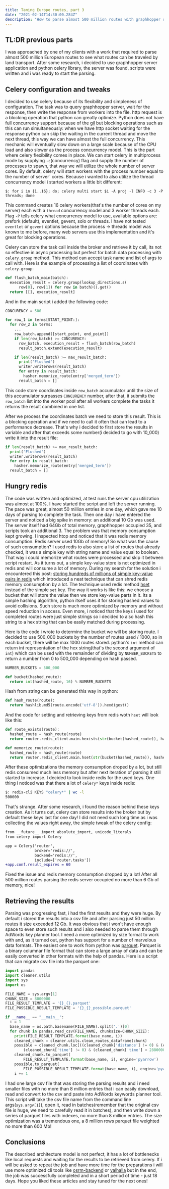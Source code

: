 ```yaml
---
title: Taming Europe routes, part 3
date: "2021-02-14T14:30:00.284Z"
description: "How to parse almost 500 million routes with graphhopper server app and python scripts, part 3, actual parsing, redis and python optimizations, parsing speed up"
---
```


## TL:DR previous parts

I was approached by one of my clients with a work that required to parse almost 500 million European routes to see what routes can be traveled by land transport. After some research, i decided to use graphhopper server application and python celery library, the server was found, scripts were written and i was ready to start the parsing.

## Celery configuration and tweaks

I decided to use celery because of its flexibility and simpleness of configuration. The task was to query graphhopper server, wait for the response, then write the response from workers into the file. http request is a blocking operation that python can greatly optimize. Python does not have full concurrency support because of the [gil](https://wiki.python.org/moin/GlobalInterpreterLock) but blocking operations such as this can run simultaneously: when we have http socket waiting for the response python can skip the waiting in the current thread and move the next thread, this way we can have almost the full concurrency. This mechanic will eventually slow down on a large scale because of the CPU load and also slower as the process concurrency model. This is the part where celery flexibility comes in place. We can start celery in multiprocess mode by supplying `-c`(concurrency) flag and supply the number of processes to spawn, that way we will utilize the whole number of server cores. By default, celery will start workers with the process number equal to the number of server` cores. Because i wanted to also utilize the thread concurrency model i started workers a little bit different:

```shell
$: for i in {1..16}; do; celery multi start $i -A proj -l INFO -c 3 -P threads; done
```

This command creates 16 celery workers(that's the number of cores on my server) each with a `thread` concurrency model and 3 worker threads each. Flag `-P` tells celery what concurrency model to use, available options are: prefork (default), eventlet, gevent, solo or threads. I have not tested `eventlet` or `gevent` options because the process -> threads model was known to me before, many web servers use this implementation and it's great for blocking operations.

Celery can store the task call inside the broker and retrieve it by call, its not so effective in async processing but perfect for batch data processing with `celery.group` method. This method can accept task name and list of args to call with. Here is the example of processing a list of coordinates with `celery.group`:

```python
def flush_batch_main(batch):
  execution_result = celery.group(lookup_directions.s(
      row[0], row[1]) for row in batch)().get()
  return [[], execution_result]
```

And in the main script i added the following code:

```python
CONCURENCY = 500

for row_1 in terms[START_POINT:]:
  for row_2 in terms:
    ...
    row_batch.append([start_point, end_point])
    if len(row_batch) >= CONCURENCY:
      row_batch, execution_result = flush_batch(row_batch)
      result_batch.extend(execution_result)

    if len(result_batch) >= max_result_batch:
      print('Flushed')
      writer.writerows(result_batch)
      for entry in result_batch:
        hasher.memorize_route(entry['merged_term'])
      result_batch = []
```

This code store coordinates inside `row_batch` accumulator until the size of this accumulator surpasses `CONCURENCY` number, after that, it submits the `row_batch` list into the worker pool after all workers complete the tasks it returns the result combined in one list.

After we process the coordinates batch we need to store this result. This is a blocking operation and if we need to call it often that can lead to a performance decrease. That's why i decided to first store the results in variable and after that exceeds some number(i decided to go with 10_000) write it into the result file:

```python
if len(result_batch) >= max_result_batch:
  print('Flushed')
  writer.writerows(result_batch)
  for entry in result_batch:
    hasher.memorize_route(entry['merged_term'])
  result_batch = []
```

## Hungry redis

The code was written and optimized, at test runs the server cpu utilization was almost at 100%. I have started the script and left the server running. The pace was great, almost 50 million entries in one day, which gave me 10 days of parsing to complete the task. Then one day i have entered the server and noticed a big spike in memory: an additional 10 Gb was used. The server itself had 64Gb of total memory, graphhopper occupied 35, and scripts took an additional 3. The problem was that memory consumption kept growing. I inspected htop and noticed that it was redis memory consumption. Redis server used 10Gb of memory! So what was the cause of such consumption? I used redis to also store a list of routes that already checked, it was a simple key with string name and value equal to boolean. That way i could memorize what routes were processed and skip it between script restart. As it turns out, a simple key-value store is not optimized in redis and will consume a lot of memory. During my search for the solution i encountered this post: [storing hundreds of millions of simple key-value pairs in redis](https://instagram-engineering.com/storing-hundreds-of-millions-of-simple-key-value-pairs-in-redis-1091ae80f74c) which introduced a neat technique that can shred redis memory consumption by a lot. The technique used redis method [hset](https://redis.io/commands/hset) instead of the simple `set` key. The way it works is like this: we choose a bucket that will store the value then we store key-value parts in it. Its a simple hashing algorithm, python itself uses it for storing hashed values to avoid collisions. Such store is much more optimized by memory and without speed reduction in access. Even more, i noticed that the keys i used for completed routes were just simple strings so i decided to also hash this string to a hex string that can be easily matched during processing.

Here is the code i wrote to determine the bucket we will be storing route. I decided to use 500\_000 buckets by the number of routes used / 1000, so in each bucket, there will be max 1000 routes stored. python's `int` method can return int representation of the hex string(that's the second argument of `int`) which can be used with the remainder of dividing by `NUMBER_BUCKETS` to return a number from 0 to 500\_000 depending on hash passed.

```python
NUMBER_BUCKETS = 500_000

def bucket(hashed_route):
  return int(hashed_route, 16) % NUMBER_BUCKETS
```

Hash from string can be generated this way in python:

```python
def hash_route(route):
  return hashlib.md5(route.encode('utf-8')).hexdigest()
```

And the code for setting and retrieving keys from redis woth `hset` will look like this:

```python
def route_exists(route):
  hashed_route = hash_route(route)
  return router.redis_client.main.hexists(str(bucket(hashed_route)), hashed_route)

def memorize_route(route):
  hashed_route = hash_route(route)
  return router.redis_client.main.hset(str(bucket(hashed_route)), hashed_route, '1')
```

After these optimizations the memory consumption droped by a lot, but still redis consumed much less memory but after next iteration of parsing it still started to increase. I decided to look inside redis for the used keys. One thing i noticed was that there a lot of `celery*` keys inside redis:

```bash
$: redis-cli KEYS "celery*" | wc -l
500000
```

That's strange. After some research, i found the reason behind these keys creation. As it turns out, celery can store results into the broker but by default these keys last for one day! I did not need such long time as i was collecting the values right away, the simple tweak of the celery config:

```diff
from __future__ import absolute_import, unicode_literals
from celery import Celery

app = Celery('router',
             broker='redis://',
             backend='redis://',
             include=['router.tasks'])
+app.conf.result_expires = 60
```

Fixed the issue and redis memory consumption dropped by a lot! After all 500 million routes parsing the redis server occupied no more than 6 Gb of memory, nice!

## Retrieving the results

Parsing was progressing fast, i had the first results and they were huge. By default i stored the results into a csv file and after parsing just 50 million routes it size exceeded 12 Gb. It was obvious that i won't have enough space to even store such results and i also needed to parse them through AdWords key planner tool. I need a more optimized by size format to work with and, as it turned out, python has support for a number of marvelous data formats. The easiest one to work from python was [parquet](https://parquet.apache.org/documentation/latest/). Parquet is a binary columnar file format that can store a large array of data and can be easily converted in other formats with the help of pandas. Here is a script that can migrate csv file into the parquet one:

```python
import pandas
import cleaner.utils
import sys
import os

FILE_NAME = sys.argv[1]
CHUNK_SIZE = 8000000
FILE_RESULT_TEMPLATE = '{}_{}.parquet'
FILE_POSSIBLE_RESULT_TEMPLATE = '{}_{}_possible.parquet'

if __name__ == "__main__":
  i = 1
  base_name = os.path.basename(FILE_NAME).split('.')[0]
  for chunk in pandas.read_csv(FILE_NAME, chunksize=CHUNK_SIZE):
    print(FILE_RESULT_TEMPLATE.format(base_name, i))
    cleaned_chunk = cleaner.utils.clean_routes_dataframe(chunk)
    possible = cleaned_chunk.loc[((cleaned_chunk['distance'] != 0) & (cleaned_chunk['distance'] < 750000)) & (
        (cleaned_chunk['time'] != 0) & (cleaned_chunk['time'] < 28800000))]
    cleaned_chunk.to_parquet(
        FILE_RESULT_TEMPLATE.format(base_name, i), engine='pyarrow')
    possible.to_parquet(
        FILE_POSSIBLE_RESULT_TEMPLATE.format(base_name, i), engine='pyarrow')
    i += 1
```

I had one large csv file that was storing the parsing results and i need smaller files with no more than 8 million entries that i can easily download, read and convert to the csv and paste into AdWords keywords planner tool. This script will take the csv file name from the command line args(`sys.argv[1]`), open it, read in batches(remember that the original csv file is huge, we need to carefully read it in batches), and then write down a series of parquet files with indexes, no more than 8 million entries. The size optimization was a tremendous one, a 8 million rows parquet file weighted no more than 600 Mb!

## Conclusions

The described architecture model is not perfect, it has a lot of bottlenecks like local requests and waiting for the results to be retrieved from celery. If i will be asked to repeat the job and have more time for the preparations i will use more optimized cli tools like [osrm-backend](https://github.com/Project-OSRM/osrm-backend) or [valhalla](https://github.com/valhalla/valhalla) but in the end, the job was successfully completed and in a short period of time - just 18 days. Hope you liked these articles and stay tuned for the next ones!